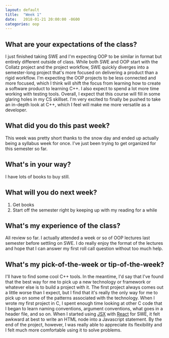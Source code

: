 ```yaml
---
layout: default
title:  "Week 1"
date:   2018-01-21 20:00:00 -0600
categories: oop
---
```


## What are your expectations of the class?
I just finished taking SWE and I'm expecting OOP to be similar in format but entirely different outside of class. While both SWE and OOP start with the Collatz project and the project workflow, SWE quickly diverges into a semester-long project that's more focused on delivering a product than a rigid workflow. I'm expecting the OOP projects to be less connected and more focused, which I think will shift the focus from learning how to create a software product to learning C++. I also expect to spend a lot more time working with testing tools. Overall, I expect that this course will fill in some glaring holes in my CS skillset. I'm very excited to finally be pushed to take an in-depth look at C++, which I feel will make me more versatile as a developer.

## What did you do this past week?
This week was pretty short thanks to the snow day and ended up actually being a syllabus week for once. I've just been trying to get organized for this semester so far.

## What's in your way?
I have lots of books to buy still.

## What will you do next week?
1. Get books
2. Start off the semester right by keeping up with my reading for a while

## What's my experience of the class?
All review so far. I actually attended a week or so of OOP lectures last semester before settling on SWE. I do really enjoy the format of the lectures and hope that I can answer my first roll call question without too much help.

## What's my pick-of-the-week or tip-of-the-week?
I'll have to find some cool C++ tools. In the meantime, I'd say that I've found that the best way for me to pick up a new technology or framework or whatever else is to build a project with it. The first project always comes out a little worse than I expect, but I find that it's really the only way for me to pick up on some of the patterns associated with the technology. When I wrote my first project in C, I spent enough time looking at other C code that I began to learn naming conventions, argument conventions, what goes in a header file, and so on. When I started using [JSX](https://reactjs.org/docs/jsx-in-depth.html) with [React](https://reactjs.org/) for SWE, it felt awkward at best to write an HTML node into a Javascript statement. By the end of the project, however, I was really able to appreciate its flexibility and I felt much more comfortable using it to solve problems.